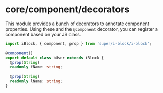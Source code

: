 # core/component/decorators

This module provides a bunch of decorators to annotate component properties.
Using these and the `@component` decorator, you can register a component based on your JS class.

```typescript
import iBlock, { component, prop } from 'super/i-block/i-block';

@component()
export default class bUser extends iBlock {
  @prop(String)
  readonly fName: string;

  @prop(String)
  readonly lName: string;
}
```
